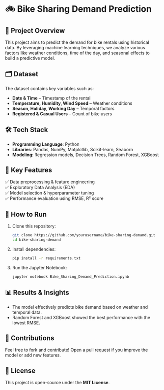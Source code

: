 # 🚲 Bike Sharing Demand Prediction  

## 📌 Project Overview  
This project aims to predict the demand for bike rentals using historical data. By leveraging machine learning techniques, we analyze various factors like weather conditions, time of the day, and seasonal effects to build a predictive model.  

## 🗂 Dataset  
The dataset contains key variables such as:  
- **Date & Time** – Timestamp of the rental  
- **Temperature, Humidity, Wind Speed** – Weather conditions  
- **Season, Holiday, Working Day** – Temporal factors  
- **Registered & Casual Users** – Count of bike users  

## 🛠️ Tech Stack  
- **Programming Language**: Python  
- **Libraries**: Pandas, NumPy, Matplotlib, Scikit-learn, Seaborn  
- **Modeling**: Regression models, Decision Trees, Random Forest, XGBoost  

## 📌 Key Features  
✅ Data preprocessing & feature engineering  
✅ Exploratory Data Analysis (EDA)  
✅ Model selection & hyperparameter tuning  
✅ Performance evaluation using RMSE, R² score  

## 🚀 How to Run  
1. Clone this repository:  
   ```bash
   git clone https://github.com/yourusername/bike-sharing-demand.git
   cd bike-sharing-demand
   ```  
2. Install dependencies:  
   ```bash
   pip install -r requirements.txt
   ```  
3. Run the Jupyter Notebook:  
   ```bash
   jupyter notebook Bike_Sharing_Demand_Prediction.ipynb
   ```  

## 📊 Results & Insights  
- The model effectively predicts bike demand based on weather and temporal data.  
- Random Forest and XGBoost showed the best performance with the lowest RMSE.  

## 🤝 Contributions  
Feel free to fork and contribute! Open a pull request if you improve the model or add new features.  

## 📜 License  
This project is open-source under the **MIT License**.  
